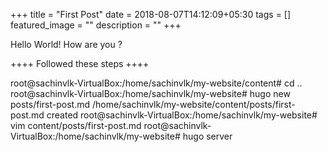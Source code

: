 +++
title =  "First Post"
date = 2018-08-07T14:12:09+05:30
tags = []
featured_image = ""
description = ""
+++

Hello World!
How are you ?

++++
Followed these steps
++++

root@sachinvlk-VirtualBox:/home/sachinvlk/my-website/content# cd ..
root@sachinvlk-VirtualBox:/home/sachinvlk/my-website# hugo new posts/first-post.md
/home/sachinvlk/my-website/content/posts/first-post.md created
root@sachinvlk-VirtualBox:/home/sachinvlk/my-website# vim content/posts/first-post.md 
root@sachinvlk-VirtualBox:/home/sachinvlk/my-website# hugo server


